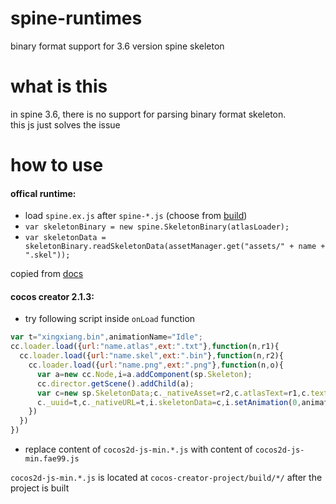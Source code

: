 # spine-runtimes
binary format support for 3.6 version spine skeleton

# what is this
in spine 3.6, there is no support for parsing binary format skeleton.  
this js just solves the issue

# how to use
#### offical runtime:
- load `spine.ex.js` after `spine-*.js` (choose from [build](https://github.com/EsotericSoftware/spine-runtimes/tree/3.8/spine-ts/build))
- `var skeletonBinary = new spine.SkeletonBinary(atlasLoader);`
- `var skeletonData = skeletonBinary.readSkeletonData(assetManager.get("assets/" + name + ".skel"));`

copied from [docs](https://github.com/EsotericSoftware/spine-runtimes/blob/3.6/spine-ts/canvas/example/index.html#L69)

#### cocos creator 2.1.3:
- try following script inside `onLoad` function
```javascript
var t="xingxiang.bin",animationName="Idle";
cc.loader.load({url:"name.atlas",ext:".txt"},function(n,r1){
  cc.loader.load({url:"name.skel",ext:".bin"},function(n,r2){
    cc.loader.load({url:"name.png",ext:".png"},function(n,o){
      var a=new cc.Node,i=a.addComponent(sp.Skeleton);
      cc.director.getScene().addChild(a);
      var c=new sp.SkeletonData;c._nativeAsset=r2,c.atlasText=r1,c.textures=[o],c.textureNames=["name.png"];
      c._uuid=t,c._nativeURL=t,i.skeletonData=c,i.setAnimation(0,animationName,!0)
    })
  })
})
```
- replace content of `cocos2d-js-min.*.js` with content of `cocos2d-js-min.fae99.js`

`cocos2d-js-min.*.js` is located at `cocos-creator-project/build/*/` after the project is built
